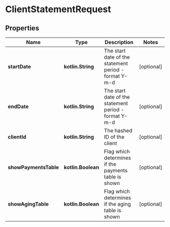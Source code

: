 
# ClientStatementRequest

## Properties
Name | Type | Description | Notes
------------ | ------------- | ------------- | -------------
**startDate** | **kotlin.String** | The start date of the statement period - format Y-m-d |  [optional]
**endDate** | **kotlin.String** | The start date of the statement period - format Y-m-d |  [optional]
**clientId** | **kotlin.String** | The hashed ID of the client |  [optional]
**showPaymentsTable** | **kotlin.Boolean** | Flag which determines if the payments table is shown |  [optional]
**showAgingTable** | **kotlin.Boolean** | Flag which determines if the aging table is shown |  [optional]



